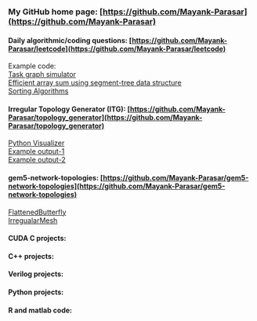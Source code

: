 ### My GitHub home page: [https://github.com/Mayank-Parasar](https://github.com/Mayank-Parasar)

#### Daily algorithmic/coding questions: [https://github.com/Mayank-Parasar/leetcode](https://github.com/Mayank-Parasar/leetcode)
Example code:<br>
<a href="https://github.com/Mayank-Parasar/leetcode/blob/master/mp_task_graph_simulator.cpp">Task graph simulator</a> <br>
<a href="https://github.com/Mayank-Parasar/leetcode/blob/master/segment_tree_impl.cpp">Efficient array sum using segment-tree data structure</a><br>
<a href="https://github.com/Mayank-Parasar/leetcode/blob/master/sorting_algorithms.cpp">Sorting Algorithms</a>

#### Irregular Topology Generator (ITG): [https://github.com/Mayank-Parasar/topology_generator](https://github.com/Mayank-Parasar/topology_generator)
<a href="https://github.com/Mayank-Parasar/topology_generator/blob/master/topology_visualizer.py">Python Visualizer</a> <br>
<a href="https://github.com/Mayank-Parasar/topology_generator/blob/master/topology_visualizer_sample_output.png">Example output-1</a> <br>
<a href="https://github.com/Mayank-Parasar/topology_generator/blob/master/topology_visualizer_sample_output2.png">Example output-2</a> <br>

#### gem5-network-topologies: [https://github.com/Mayank-Parasar/gem5-network-topologies](https://github.com/Mayank-Parasar/gem5-network-topologies)
<a href="https://github.com/Mayank-Parasar/gem5-network-topologies/blob/master/FlattenedButterfly.py">FlattenedButterfly</a> <br>
<a href="https://github.com/Mayank-Parasar/gem5-network-topologies/blob/master/irregularMesh.py">IrregualarMesh</a> <br>

#### CUDA C projects: <br>
#### C++ projects: <br>
#### Verilog projects: <br>
#### Python projects: <br>
#### R and matlab code:	<br>

<!-- ### Published conference papers latex repo: -->